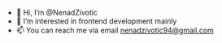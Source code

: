 - 👋 Hi, I’m @NenadZivotic
- 👀 I’m interested in frontend development mainly
- 📫 You can reach me via email nenadzivotic94@gmail.com
